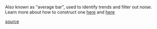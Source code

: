 Also known as "average bar", used to identify trends and filter out noise. Learn more about how to construct one
[here](http://stockcharts.com/school/doku.php?id=chart_school:chart_analysis:heikin_ashi) and
[here](http://www.investopedia.com/articles/technical/04/092204.asp)

[source](https://github.com/kossidts/react-stockcharts/blob/master/docs/lib/charts/HeikinAshi.js)

<!-- , [codesandbox](https://codesandbox.io/s/github/rrag/react-stockcharts-examples2/tree/master/examples/HeikinAshi) -->
